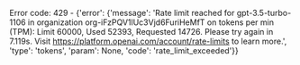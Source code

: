Error code: 429 - {'error': {'message': 'Rate limit reached for gpt-3.5-turbo-1106 in organization org-iFzPQV1lUc3Vjd6FuriHeMfT on tokens per min (TPM): Limit 60000, Used 52393, Requested 14726. Please try again in 7.119s. Visit https://platform.openai.com/account/rate-limits to learn more.', 'type': 'tokens', 'param': None, 'code': 'rate_limit_exceeded'}}
